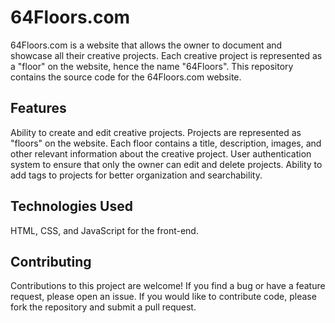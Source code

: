 # 64Floors.com
64Floors.com is a website that allows the owner to document and showcase all their creative projects. Each creative project is represented as a "floor" on the website, hence the name "64Floors". This repository contains the source code for the 64Floors.com website.

## Features
Ability to create and edit creative projects.
Projects are represented as "floors" on the website.
Each floor contains a title, description, images, and other relevant information about the creative project.
User authentication system to ensure that only the owner can edit and delete projects.
Ability to add tags to projects for better organization and searchability.

## Technologies Used
HTML, CSS, and JavaScript for the front-end.

## Contributing
Contributions to this project are welcome! If you find a bug or have a feature request, please open an issue. If you would like to contribute code, please fork the repository and submit a pull request.